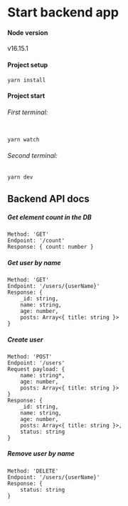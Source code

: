 # Start backend app

#### Node version
v16.15.1

#### Project setup
```
yarn install
```
#### Project start

###### First terminal:
```

yarn watch
```
###### Second terminal:
```
yarn dev
```

## Backend API docs

##### Get element count in the DB
```
Method: 'GET'
Endpoint: '/count'
Response: { count: number }
```

##### Get user by name
```
Method: 'GET'
Endpoint: '/users/{userName}'
Response: {
	_id: string,
	name: string,
	age: number,
	posts: Array<{ title: string }>
}
```

##### Create user
```
Method: 'POST'
Endpoint: '/users'
Request payload: {
	name: string*,
	age: number,
	posts: Array<{ title: string }>
}
Response: {
	_id: string,
	name: string,
	age: number,
	posts: Array<{ title: string }>,
	status: string
}
```

##### Remove user by name
```
Method: 'DELETE'
Endpoint: '/users/{userName}'
Response: {
	status: string
}
```
